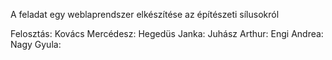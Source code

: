 A feladat egy weblaprendszer elkészítése az építészeti sílusokról 

Felosztás:
Kovács Mercédesz: 
Hegedüs Janka:
Juhász Arthur:
Engi Andrea:
Nagy Gyula: 
